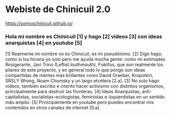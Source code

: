 # Webiste de Chinicuil 2.0

https://somoschinicuil.github.io/

### Hola mi nombre es Chinicuil [1] y hago [2] videos [3] con ideas anarquistas [4] en youtube [5]

[1] Realmente mi nombre no es Chinicuil, es mi pseudónimo.
[2] Digo hago, como si los hiciera yo solo pero me ayuda mucha gente: como mi estimades Rosigerante, Javi Trino (Leftist louthmouth), Fiskifus, que son realmente los pilares de este proyecto, y en general todo lo que pongo son ideas compartidas de mentes más brillantes como David Graeber, Kropotkin, SRSLY Wrong, Noam Chomsky y un largo etcétera [2.a].
[3] No solo hago videos, también escribo e intento hacer activismo con distintos organismos, principalmente para destruir las fronteras.
[4] Ideas Anarquistas, anti-capitalistas, socialistas-ecologistas, feministas e izquierdistas en un sentido más amplio.
[5] Prinicipalmente en youtube pero puedes encontrar mis contenidos en otros canales de internet [5.a]. 